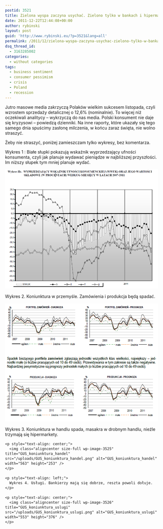 ```yaml
---
postid: 3521
title: Zielona wyspa zaczyna usychać. Zielono tylko w bankach i hipermarketach.
date: 2011-12-22T12:44:08+00:00
author: rybinski
layout: post
guid: 'http://www.rybinski.eu/?p=3521&lang=all'
permalink: /2011/12/zielona-wyspa-zaczyna-usychac-zielono-tylko-w-bankach-i-hipermarketach/
dsq_thread_id:
  - 3163285002
categories:
  - without categories
tags:
  - business sentiment
  - consumer pessimism
  - crisis
  - Poland
  - recession
---
```

Jutro masowe media zakrzyczą Polaków wielkim sukcesem listopada, czyli wzrostem sprzedaży detalicznej o 12,6% (nominalnie). To więcej niż oczekiwali analitycy – wykrzyczą do nas media. Polski konsument nie daje się kryzysowi – powiedzą dzienniki. Na inne raporty, które ukazały się tego samego dnia spuścimy zasłonę milczenia, w końcu zaraz święta, nie wolno straszyć.

Żeby nie straszyć, poniżej zamieszczam tylko wykresy, bez komentarza.

<!--more-->

Wykres 1 : Białe słupki pokazują wskaźnik wyprzedzający ufności konsumenta, czyli jak planuje wydawać pieniądze w najbliższej przyszłości. Im niższy słupek tym mniej planuje wydać.

<p style="text-align: center;">
  <img class="aligncenter size-full wp-image-3522" title="GUS_WWUK_12_2011" src="/uploads/GUS_WWUK_12_2011.png" alt="GUS_WWUK_12_2011" width="519" height="392" />
</p>

<p style="text-align: center;">
  <p style="text-align: left;">
    Wykres 2. Koniunktura w przemyśle. Zamówienia i produkcja będą spadać.
  </p>
  
  <p style="text-align: center;">
    <img class="aligncenter size-full wp-image-3524" title="GUS_koniunktura_przemysl" src="/uploads/GUS_koniunktura_przemysl.png" alt="GUS_koniunktura_przemysl" width="549" height="388" />
  </p>
  
  <p style="text-align: left;">
    <p style="text-align: left;">
      Wykres 3. Koniunktura w handlu spada, masakra w drobnym handlu, nieźle trzymają się hipermarkety.
    </p>
    
    <p style="text-align: center;">
      <img class="aligncenter size-full wp-image-3525" title="GUS_koniunktura_handel" src="/uploads/GUS_koniunktura_handel.png" alt="GUS_koniunktura_handel" width="563" height="253" />
    </p>
    
    <p style="text-align: left;">
      Wykres 4. Usługi. Bankierzy mają się dobrze, reszta powoli dołuje.
    </p>
    
    <p style="text-align: center;">
      <img class="aligncenter size-full wp-image-3526" title="GUS_koniunktura_uslugi" src="/uploads/GUS_koniunktura_uslugi.png" alt="GUS_koniunktura_uslugi" width="553" height="376" />
    </p>

